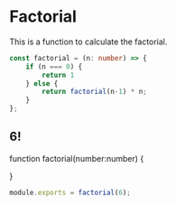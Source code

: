 # Factorial

This is a function to calculate the factorial.
```typescript
const factorial = (n: number) => {
    if (n === 0) {
        return 1
    } else {
        return factorial(n-1) * n;
    }
};
```

## 6!
function factorial(number:number) {

}
```typescript
module.exports = factorial(6);
```